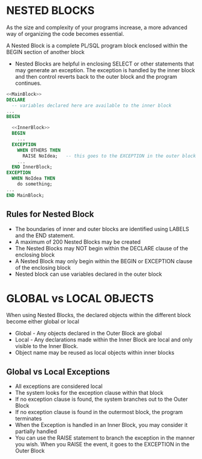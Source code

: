 # NESTED BLOCKS

As the size and complexity of your programs increase, a more advanced way of organizing the code becomes essential.

A Nested Block is a complete PL/SQL program block enclosed within the BEGIN section of another block

- Nested Blocks are helpful in enclosing SELECT or other statements that may generate an exception. The exception is handled by the inner block and then control reverts back to the outer block and the program continues.

```sql
<<MainBlock>>
DECLARE
  -- variables declared here are available to the inner block
...
BEGIN

  <<InnerBlock>>
  BEGIN
    ...
  EXCEPTION
    WHEN OTHERS THEN
      RAISE NoIdea;   -- this goes to the EXCEPTION in the outer block
    ...
  END InnerBlock;
EXCEPTION
  WHEN NoIdea THEN
    do something;
...
END MainBlock;
```

## Rules for Nested Block

- The boundaries of inner and outer blocks are identified using LABELS and the END statement.
- A maximum of 200 Nested Blocks may be created
- The Nested Blocks may NOT begin within the DECLARE clause of the enclosing block
- A Nested Block may only begin within the BEGIN or EXCEPTION clause of the enclosing block
- Nested block can use variables declared in the outer block

# GLOBAL vs LOCAL OBJECTS

When using Nested Blocks, the declared objects within the different block become either global or local

- Global - Any objects declared in the Outer Block are global
- Local - Any declarations made within the Inner Block are local and only visible to the Inner Block.
- Object name may be reused as local objects within inner blocks

## Global vs Local Exceptions

- All exceptions are considered local
- The system looks for the exception clause within that block
- If no exception clause is found, the system branches out to the Outer Block
- If no exception clause is found in the outermost block, the program terminates
- When the Exception is handled in an Inner Block, you may consider it partially handled
- You can use the RAISE statement to branch the exception in the manner you wish. When you RAISE the event, it goes to the EXCEPTION in the Outer Block
